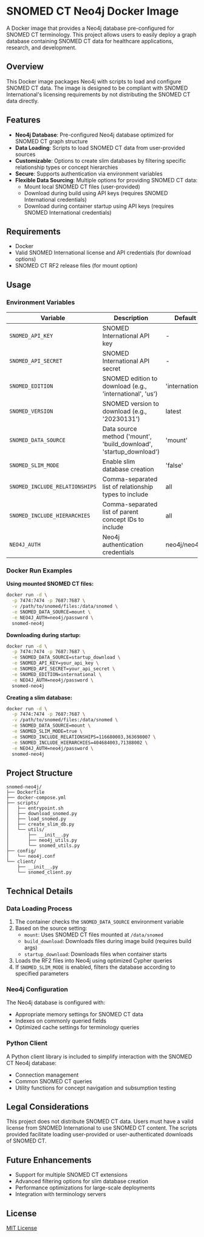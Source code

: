 # SNOMED CT Neo4j Docker Image

A Docker image that provides a Neo4j database pre-configured for SNOMED CT terminology. This project allows users to easily deploy a graph database containing SNOMED CT data for healthcare applications, research, and development.

## Overview

This Docker image packages Neo4j with scripts to load and configure SNOMED CT data. The image is designed to be compliant with SNOMED International's licensing requirements by not distributing the SNOMED CT data directly.

## Features

- **Neo4j Database**: Pre-configured Neo4j database optimized for SNOMED CT graph structure
- **Data Loading**: Scripts to load SNOMED CT data from user-provided sources
- **Customizable**: Options to create slim databases by filtering specific relationship types or concept hierarchies
- **Secure**: Supports authentication via environment variables
- **Flexible Data Sourcing**: Multiple options for providing SNOMED CT data:
  - Mount local SNOMED CT files (user-provided)
  - Download during build using API keys (requires SNOMED International credentials)
  - Download during container startup using API keys (requires SNOMED International credentials)

## Requirements

- Docker
- Valid SNOMED International license and API credentials (for download options)
- SNOMED CT RF2 release files (for mount option)

## Usage

### Environment Variables

| Variable | Description | Default | Required |
|----------|-------------|---------|----------|
| `SNOMED_API_KEY` | SNOMED International API key | - | For download options |
| `SNOMED_API_SECRET` | SNOMED International API secret | - | For download options |
| `SNOMED_EDITION` | SNOMED edition to download (e.g., 'international', 'us') | 'international' | No |
| `SNOMED_VERSION` | SNOMED version to download (e.g., '20230131') | latest | No |
| `SNOMED_DATA_SOURCE` | Data source method ('mount', 'build_download', 'startup_download') | 'mount' | Yes |
| `SNOMED_SLIM_MODE` | Enable slim database creation | 'false' | No |
| `SNOMED_INCLUDE_RELATIONSHIPS` | Comma-separated list of relationship types to include | all | With slim mode |
| `SNOMED_INCLUDE_HIERARCHIES` | Comma-separated list of parent concept IDs to include | all | With slim mode |
| `NEO4J_AUTH` | Neo4j authentication credentials | neo4j/neo4j | No |

### Docker Run Examples

**Using mounted SNOMED CT files:**
```bash
docker run -d \
  -p 7474:7474 -p 7687:7687 \
  -v /path/to/snomed/files:/data/snomed \
  -e SNOMED_DATA_SOURCE=mount \
  -e NEO4J_AUTH=neo4j/password \
  snomed-neo4j
```

**Downloading during startup:**
```bash
docker run -d \
  -p 7474:7474 -p 7687:7687 \
  -e SNOMED_DATA_SOURCE=startup_download \
  -e SNOMED_API_KEY=your_api_key \
  -e SNOMED_API_SECRET=your_api_secret \
  -e SNOMED_EDITION=international \
  -e NEO4J_AUTH=neo4j/password \
  snomed-neo4j
```

**Creating a slim database:**
```bash
docker run -d \
  -p 7474:7474 -p 7687:7687 \
  -v /path/to/snomed/files:/data/snomed \
  -e SNOMED_DATA_SOURCE=mount \
  -e SNOMED_SLIM_MODE=true \
  -e SNOMED_INCLUDE_RELATIONSHIPS=116680003,363698007 \
  -e SNOMED_INCLUDE_HIERARCHIES=404684003,71388002 \
  -e NEO4J_AUTH=neo4j/password \
  snomed-neo4j
```

## Project Structure

```
snomed-neo4j/
├── Dockerfile
├── docker-compose.yml
├── scripts/
│   ├── entrypoint.sh
│   ├── download_snomed.py
│   ├── load_snomed.py
│   ├── create_slim_db.py
│   └── utils/
│       ├── __init__.py
│       ├── neo4j_utils.py
│       └── snomed_utils.py
├── config/
│   └── neo4j.conf
└── client/
    ├── __init__.py
    └── snomed_client.py
```

## Technical Details

### Data Loading Process

1. The container checks the `SNOMED_DATA_SOURCE` environment variable
2. Based on the source setting:
   - `mount`: Uses SNOMED CT files mounted at `/data/snomed`
   - `build_download`: Downloads files during image build (requires build args)
   - `startup_download`: Downloads files when container starts
3. Loads the RF2 files into Neo4j using optimized Cypher queries
4. If `SNOMED_SLIM_MODE` is enabled, filters the database according to specified parameters

### Neo4j Configuration

The Neo4j database is configured with:
- Appropriate memory settings for SNOMED CT data
- Indexes on commonly queried fields
- Optimized cache settings for terminology queries

### Python Client

A Python client library is included to simplify interaction with the SNOMED CT Neo4j database:
- Connection management
- Common SNOMED CT queries
- Utility functions for concept navigation and subsumption testing

## Legal Considerations

This project does not distribute SNOMED CT data. Users must have a valid license from SNOMED International to use SNOMED CT content. The scripts provided facilitate loading user-provided or user-authenticated downloads of SNOMED CT.

## Future Enhancements

- Support for multiple SNOMED CT extensions
- Advanced filtering options for slim database creation
- Performance optimizations for large-scale deployments
- Integration with terminology servers

## License

[MIT License](LICENSE)
